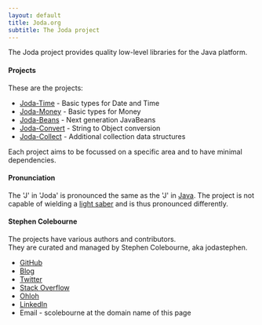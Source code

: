 ```yaml
---
layout: default
title: Joda.org
subtitle: The Joda project
---
```


The Joda project provides quality low-level libraries for the Java platform.

#### Projects

These are the projects:

- [Joda-Time](https://www.joda.org/joda-time/) - Basic types for Date and Time
- [Joda-Money](https://www.joda.org/joda-money/) - Basic types for Money
- [Joda-Beans](https://www.joda.org/joda-beans/) - Next generation JavaBeans
- [Joda-Convert](https://www.joda.org/joda-convert/) - String to Object conversion
- [Joda-Collect](https://www.joda.org/joda-collect/) - Additional collection data structures

Each project aims to be focussed on a specific area and to have minimal dependencies.

#### Pronunciation
 The 'J' in 'Joda' is pronounced the same as the 'J' in [Java](https://www.dictionary.com/browse/java).
 The project is not capable of wielding a [light saber](https://en.wikipedia.org/wiki/Yoda) and is thus pronounced differently.

#### Stephen Colebourne

The projects have various authors and contributors.  
They are curated and managed by Stephen Colebourne, aka jodastephen.

- [GitHub](https://github.com/jodastephen)
- [Blog](https://blog.joda.org)
- [Twitter](https://twitter.com/jodastephen)
- [Stack Overflow](https://stackoverflow.com/users/38896/jodastephen)
- [Ohloh](https://www.ohloh.net/accounts/scolebourne)
- [LinkedIn](https://www.linkedin.com/in/stephencolebourne)
- Email - scolebourne at the domain name of this page

<script>
  (function(i,s,o,g,r,a,m){i['GoogleAnalyticsObject']=r;i[r]=i[r]||function(){
  (i[r].q=i[r].q||[]).push(arguments)},i[r].l=1*new Date();a=s.createElement(o),
  m=s.getElementsByTagName(o)[0];a.async=1;a.src=g;m.parentNode.insertBefore(a,m)
  })(window,document,'script','//www.google-analytics.com/analytics.js','ga');

  ga('create', 'UA-1425975-4', 'auto');
  ga('send', 'pageview');

</script>
